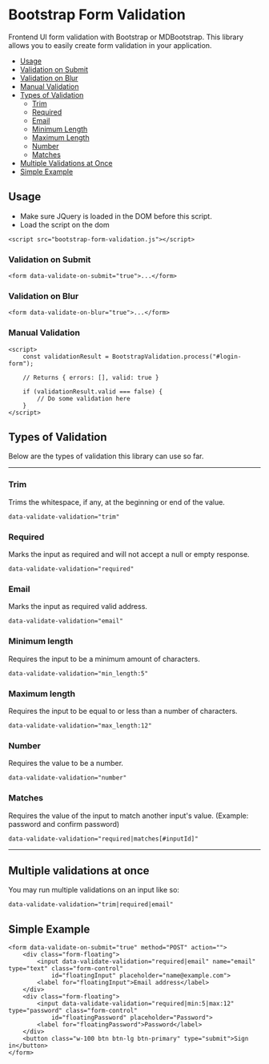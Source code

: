 # Bootstrap Form Validation

Frontend UI form validation with Bootstrap or MDBootstrap. This library allows you to easily create form validation in your application.

- [Usage](#usage)
- [Validation on Submit](#validation-on-submit)
- [Validation on Blur](#validation-on-blur)
- [Manual Validation](#manual-validation)
- [Types of Validation](#types-of-validation)
  - [Trim](#trim)
  - [Required](#required)
  - [Email](#email)
  - [Minimum Length](#minimum-length)
  - [Maximum Length](#maximum-length)
  - [Number](#number)
  - [Matches](#matches)
- [Multiple Validations at Once](#multiple-validations-at-once)
- [Simple Example](#simple-example)

## Usage

- Make sure JQuery is loaded in the DOM before this script.
- Load the script on the dom

```
<script src="bootstrap-form-validation.js"></script>
```

### Validation on Submit

```
<form data-validate-on-submit="true">...</form>
```

### Validation on Blur

```
<form data-validate-on-blur="true">...</form>
```

### Manual Validation

```
<script>
    const validationResult = BootstrapValidation.process("#login-form");

    // Returns { errors: [], valid: true }

    if (validationResult.valid === false) {
        // Do some validation here
    }
</script>
```

## Types of Validation

Below are the types of validation this library can use so far.

---

### Trim

Trims the whitespace, if any, at the beginning or end of the value.

```
data-validate-validation="trim"
```

### Required

Marks the input as required and will not accept a null or empty response.

```
data-validate-validation="required"
```

### Email

Marks the input as required valid address.

```
data-validate-validation="email"
```

### Minimum length

Requires the input to be a minimum amount of characters.

```
data-validate-validation="min_length:5"
```

### Maximum length

Requires the input to be equal to or less than a number of characters.

```
data-validate-validation="max_length:12"
```

### Number

Requires the value to be a number.

```
data-validate-validation="number"
```

### Matches

Requires the value of the input to match another input's value. (Example: password and confirm password)

```
data-validate-validation="required|matches[#inputId]"
```

---

## Multiple validations at once

You may run multiple validations on an input like so:

```
data-validate-validation="trim|required|email"
```

## Simple Example

```
<form data-validate-on-submit="true" method="POST" action="">
    <div class="form-floating">
        <input data-validate-validation="required|email" name="email" type="text" class="form-control"
            id="floatingInput" placeholder="name@example.com">
        <label for="floatingInput">Email address</label>
    </div>
    <div class="form-floating">
        <input data-validate-validation="required|min:5|max:12" type="password" class="form-control"
            id="floatingPassword" placeholder="Password">
        <label for="floatingPassword">Password</label>
    </div>
    <button class="w-100 btn btn-lg btn-primary" type="submit">Sign in</button>
</form>
```
